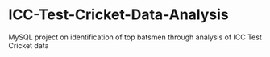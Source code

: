 # ICC-Test-Cricket-Data-Analysis
MySQL project on identification of top batsmen through analysis of ICC Test Cricket data
